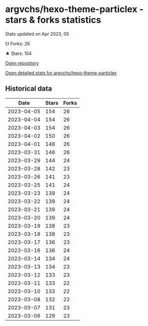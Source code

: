 # argvchs/hexo-theme-particlex - stars & forks statistics

Stats updated on Apr 2023, 05

☋ Forks: 26

★ Stars: 154

[Open repository](https://github.com/argvchs/hexo-theme-particlex)

[Open detailed stats for argvchs/hexo-theme-particlex](https://reviewgithub.com/rep/argvchs/hexo-theme-particlex)

## Historical data
| Date | Stars | Forks |
|------|-------|-------|
| 2023-04-05 | 154 | 26 | 
| 2023-04-04 | 154 | 26 | 
| 2023-04-03 | 154 | 26 | 
| 2023-04-02 | 150 | 26 | 
| 2023-04-01 | 148 | 26 | 
| 2023-03-31 | 146 | 26 | 
| 2023-03-29 | 144 | 24 | 
| 2023-03-28 | 142 | 23 | 
| 2023-03-26 | 141 | 23 | 
| 2023-03-25 | 141 | 24 | 
| 2023-03-23 | 139 | 24 | 
| 2023-03-22 | 139 | 24 | 
| 2023-03-21 | 139 | 24 | 
| 2023-03-20 | 139 | 24 | 
| 2023-03-19 | 138 | 23 | 
| 2023-03-18 | 138 | 23 | 
| 2023-03-17 | 136 | 23 | 
| 2023-03-16 | 136 | 24 | 
| 2023-03-14 | 134 | 24 | 
| 2023-03-13 | 134 | 23 | 
| 2023-03-12 | 133 | 23 | 
| 2023-03-11 | 133 | 22 | 
| 2023-03-10 | 133 | 22 | 
| 2023-03-08 | 132 | 22 | 
| 2023-03-07 | 131 | 23 | 
| 2023-03-06 | 129 | 23 | 


